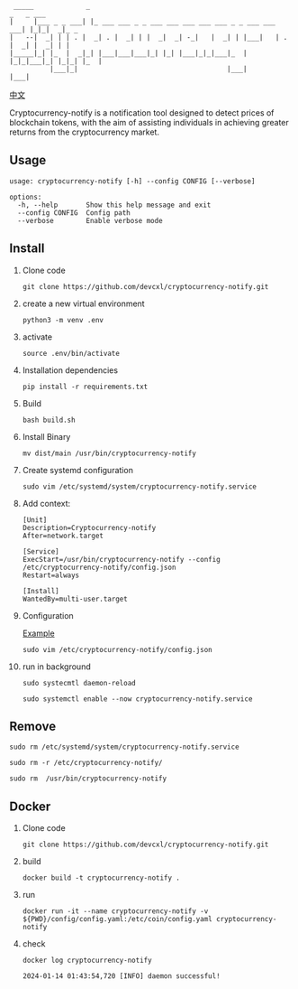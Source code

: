 ```                                                                            
 _____             _                                                   _   _ ___       
|     |___ _ _ ___| |_ ___ ___ _ _ ___ ___ ___ ___ ___ _ _ ___ ___ ___| |_|_|  _|_ _   
|   --|  _| | | . |  _| . |  _| | |  _|  _| -_|   |  _| | |___|   | . |  _| |  _| | |  
|_____|_| |_  |  _|_| |___|___|___|_| |_| |___|_|_|___|_  |   |_|_|___|_| |_|_| |_  |  
          |___|_|                                     |___|                     |___|  
```

[中文](/README_zh.md)

Cryptocurrency-notify is a notification tool designed to detect prices of blockchain tokens, with the aim of assisting individuals in achieving greater returns from the cryptocurrency market.

## Usage

```
usage: cryptocurrency-notify [-h] --config CONFIG [--verbose]

options:
  -h, --help       Show this help message and exit
  --config CONFIG  Config path
  --verbose        Enable verbose mode
```

## Install

1. Clone code

    `git clone https://github.com/devcxl/cryptocurrency-notify.git`

2. create a new virtual environment

    `python3 -m venv .env`

3. activate

    `source .env/bin/activate`

4. Installation dependencies 

    `pip install -r requirements.txt`

5. Build

    `bash build.sh`

6. Install Binary 

    `mv dist/main /usr/bin/cryptocurrency-notify`

7. Create systemd configuration

    `sudo vim /etc/systemd/system/cryptocurrency-notify.service`

8. Add context:

    ```
    [Unit]
    Description=Cryptocurrency-notify
    After=network.target

    [Service]
    ExecStart=/usr/bin/cryptocurrency-notify --config /etc/cryptocurrency-notify/config.json
    Restart=always

    [Install]
    WantedBy=multi-user.target
    ```
9. Configuration

    [Example](/example_config.json)

    `sudo vim /etc/cryptocurrency-notify/config.json`

10. run in background

    `sudo systecmtl daemon-reload`

    `sudo systemctl enable --now cryptocurrency-notify.service`

## Remove

`sudo rm /etc/systemd/system/cryptocurrency-notify.service`

`sudo rm -r /etc/cryptocurrency-notify/`

`sudo rm  /usr/bin/cryptocurrency-notify`

## Docker

1. Clone code

   `git clone https://github.com/devcxl/cryptocurrency-notify.git`

2. build

   `docker build -t cryptocurrency-notify .`

3. run 

   `docker run -it --name cryptocurrency-notify -v ${PWD}/config/config.yaml:/etc/coin/config.yaml cryptocurrency-notify`

4. check 

   `docker log cryptocurrency-notify`

   ```
   2024-01-14 01:43:54,720 [INFO] daemon successful!
   ```